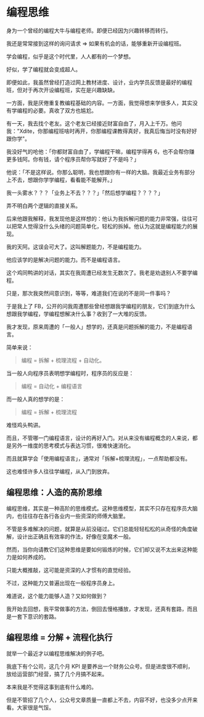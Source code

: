# 编程思维

身为一个曾经的编程大牛与编程老师。即便已经因为兴趣转移而转行。

我还是常常接到这样的询问请求 => 如果有机会的话，能够重新开设编程班。

学会编程，似乎是这个时代里，人人都有的一个梦想。

好似，学了编程就会变成超人。

即便如此，我虽然曾经打造过网上教材进度、设计，业内学员反馈是最好的编程班，但对于再次开设编程班，实在是兴趣缺缺。

一方面，我是厌倦重复教编程基础的内容。一方面，我觉得想来学很多人，其实没有学编程的必要。真收了双方也尴尬。

有一天，我去找个老友。这个老友已经接近财富自由了，月入上千万。他问我："Xdite，你那编程班啥时再开，你那编程课教得真好，我真后悔当时没有好好跟你学"。

我没好气的呛他：「你都财富自由了，学编程干嘛，编程学得再 6，也不会帮你赚更多钱阿。你有钱，请个程序员帮你写就好了不是吗？」

他说：「不是这样说。你那么聪明，我也想跟你有一样的大脑。我最近业务有部分上不去，想跟你学学编程，看看能不能解开。」

我一头雾水？？？「业务上不去？？？」「然后想学编程？？？？」

弄不明白两个逻辑的直接关系。

后来他跟我解释，我发现他是这样想的：他认为我拆解问题的能力非常强，往往可以把常人觉得没什么头绪的问题简单化，轻松的拆掉。他认为这就是编程能力的展现。

我的天阿。这误会可大了。这叫解题能力，不是编程能力。

他应该学的是解决问题的能力。而不是编程语言。

这个鸡同鸭讲的对话，其实在我周遭已经发生无数次了。我老是劝退别人不要学编程。

只是，那次我突然间意识到，等等，难道我们在说的不是同一件事吗？

于是我上了 FB，公开的问我周遭那些曾经想跟我学编程的朋友，它们到底为什么想跟我学编程，学编程想解决什么事？收到了一大堆的反馈。

我才发现，原来周遭的「一般人」想学的，还真是问题拆解的能力，不是编程语言。

简单来说：

> 编程 = 拆解 + 梳理流程 + 自动化。

当一般人向程序员表明想学编程时，程序员的反应是：

> 编程 = 自动化 + 编程语言

而一般人真的想学的是：

> 编程 = 拆解 + 梳理流程

难怪鸡头鸭讲。

而且，不管哪一门编程语言，设计的再好入门。对从来没有编程概念的人来说，都是另外一维度的思考模式与表达习惯，很难快速消化。

而且就算学会「使用编程语言」，通常对「拆解+梳理流程」，一点帮助都没有。

这也难怪许多人往往学编程，从入门到放弃。

## 编程思维：人造的高阶思维

编程思维，其实是一种高阶的思维模式。这种思维模型，其实不只存在程序员大脑内，也往往存在各行各业内一些资深的师傅大脑里。

不管是多难解决的问题，就算是从前没碰过。它们总能轻轻松松的从奇怪的角度破解，设计出正确且有效率的作法，好像在变魔术一般。

然而，当你向请教它们这种思维是要如何锻炼的时候，它们却又说不太出来这种能力是如何养成的。

只能大概推敲，这可能是资深的人才惯有的直觉经验。

不过，这种能力又普遍出现在一般程序员身上。

难道说，这个能力能够人造？又如何做到？

我开始去回想，我平常做事的方法，倒回去慢格播放，才发现，还真有套路，而且是一套下意识的套路。

## 编程思维 = 分解 + 流程化执行

就举一个最近才以编程思维解决的例子吧。

我底下有个公司，这几个月 KPI 是要养出一个财务公众号。但是进度很不顺利，放给运营部门经营，搞了几个月搞不起来。

本来我是不觉得这事到底有什么难的。

但是不管招了几个人，公众号文章质量一直都上不去，内容不好，也没多少点开来看。大家很是气馁。
